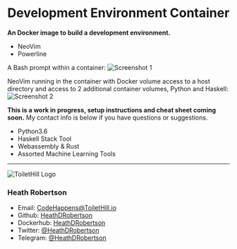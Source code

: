 # Development Environment Container
**An Docker image to build a development environment.**

- NeoVim
- Powerline


A Bash prompt within a container:
![Screenshot 1](https://heathdrobertson.github.io/images/dev-screeny-1.png)


NeoVim running in the container with Docker volume access to a host directory and access to 2 additional container volumes, Python and Haskell:
![Screenshot 2](https://heathdrobertson.github.io/images/dev-screeny-2.png)

**This is a work in progress, setup instructions and cheat sheet coming soon.**
My contact info is below if you have questions or suggestions.

- Python3.6
- Haskell Stack Tool
- Webassembly & Rust
- Assorted Machine Learning Tools


___

![ToiletHill Logo](https://heathdrobertson.github.io/images/logo/ToiletHill.png)
### Heath Robertson
- Email: CodeHappens@ToiletHill.io
- Github: [HeathDRobertson](https://github.com/heathdrobertson)
- Dockerhub: [HeathDRobertson](https://hub.docker.com/u/heathdrobertson)
- Twitter: [@HeathDRobertson](https://twitter.com/HeathDRobertson)
- Telegram: [@HeathDRobertson](https://t.me/heathdrobertson)
